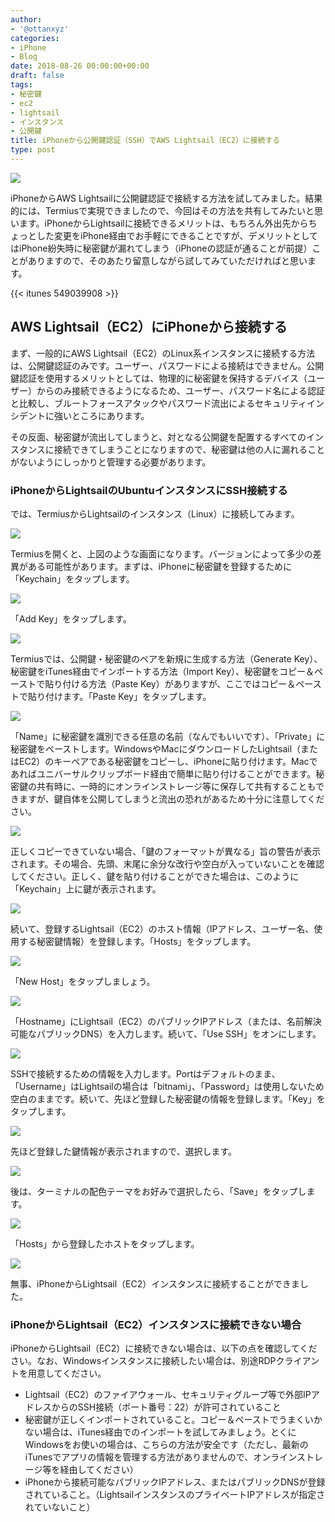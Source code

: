 ```yaml
---
author:
- '@ottanxyz'
categories:
- iPhone
- Blog
date: 2018-08-26 00:00:00+00:00
draft: false
tags:
- 秘密鍵
- ec2
- lightsail
- インスタンス
- 公開鍵
title: iPhoneから公開鍵認証（SSH）でAWS Lightsail（EC2）に接続する
type: post
---
```


![](180826-5b82193bd881c.jpg)






iPhoneからAWS Lightsailに公開鍵認証で接続する方法を試してみました。結果的には、Termiusで実現できましたので、今回はその方法を共有してみたいと思います。iPhoneからLightsailに接続できるメリットは、もちろん外出先からちょっとした変更をiPhone経由でお手軽にできることですが、デメリットとしてはiPhone紛失時に秘密鍵が漏れてしまう（iPhoneの認証が通ることが前提）ことがありますので、そのあたり留意しながら試してみていただければと思います。



{{< itunes 549039908 >}}



## AWS Lightsail（EC2）にiPhoneから接続する





まず、一般的にAWS Lightsail（EC2）のLinux系インスタンスに接続する方法は、公開鍵認証のみです。ユーザー、パスワードによる接続はできません。公開鍵認証を使用するメリットとしては、物理的に秘密鍵を保持するデバイス（ユーザー）からのみ接続できるようになるため、ユーザー、パスワード名による認証と比較し、ブルートフォースアタックやパスワード流出によるセキュリティインシデントに強いところにあります。





その反面、秘密鍵が流出してしまうと、対となる公開鍵を配置するすべてのインスタンスに接続できてしまうことになりますので、秘密鍵は他の人に漏れることがないようにしっかりと管理する必要があります。





### iPhoneからLightsailのUbuntuインスタンスにSSH接続する





では、TermiusからLightsailのインスタンス（Linux）に接続してみます。





![](180826-5b821a6942478.jpeg)






Termiusを開くと、上図のような画面になります。バージョンによって多少の差異がある可能性があります。まずは、iPhoneに秘密鍵を登録するために「Keychain」をタップします。





![](180826-5b821a99277e1.jpeg)






「Add Key」をタップします。





![](180826-5b821aaaf3bf5.jpeg)






Termiusでは、公開鍵・秘密鍵のペアを新規に生成する方法（Generate Key）、秘密鍵をiTunes経由でインポートする方法（Import Key）、秘密鍵をコピー＆ペーストで貼り付ける方法（Paste Key）がありますが、ここではコピー＆ペーストで貼り付けます。「Paste Key」をタップします。





![](180826-5b821a4f841f5.jpeg)






「Name」に秘密鍵を識別できる任意の名前（なんでもいいです）、「Private」に秘密鍵をペーストします。WindowsやMacにダウンロードしたLightsail（またはEC2）のキーペアである秘密鍵をコピーし、iPhoneに貼り付けます。Macであればユニバーサルクリップボード経由で簡単に貼り付けることができます。秘密鍵の共有時に、一時的にオンラインストレージ等に保存して共有することもできますが、鍵自体を公開してしまうと流出の恐れがあるため十分に注意してください。





![](180826-5b821acf0a368.jpeg)






正しくコピーできていない場合、「鍵のフォーマットが異なる」旨の警告が表示されます。その場合、先頭、末尾に余分な改行や空白が入っていないことを確認してください。正しく、鍵を貼り付けることができた場合は、このように「Keychain」上に鍵が表示されます。





![](180826-5b821adce91c8.jpeg)






続いて、登録するLightsail（EC2）のホスト情報（IPアドレス、ユーザー名、使用する秘密鍵情報）を登録します。「Hosts」をタップします。





![](180826-5b821af29ae71.jpeg)






「New Host」をタップしましょう。





![](180826-5b821b062a0e4.jpeg)






「Hostname」にLightsail（EC2）のパブリックIPアドレス（または、名前解決可能なパブリックDNS）を入力します。続いて、「Use SSH」をオンにします。





![](180826-5b821a55968ff.jpeg)






SSHで接続するための情報を入力します。Portはデフォルトのまま、「Username」はLightsailの場合は「bitnami」、「Password」は使用しないため空白のままです。続いて、先ほど登録した秘密鍵の情報を登録します。「Key」をタップします。





![](180826-5b821b2b431c9.jpeg)






先ほど登録した鍵情報が表示されますので、選択します。





![](180826-5b821b34bb615.jpeg)






後は、ターミナルの配色テーマをお好みで選択したら、「Save」をタップします。





![](180826-5b821b43ea505.jpeg)






「Hosts」から登録したホストをタップします。





![](180826-5b821b4ad2a30.jpeg)






無事、iPhoneからLightsail（EC2）インスタンスに接続することができました。





### iPhoneからLightsail（EC2）インスタンスに接続できない場合





iPhoneからLightsail（EC2）に接続できない場合は、以下の点を確認してください。なお、Windowsインスタンスに接続したい場合は、別途RDPクライアントを用意してください。






  * Lightsail（EC2）のファイアウォール、セキュリティグループ等で外部IPアドレスからのSSH接続（ポート番号：22）が許可されていること
  * 秘密鍵が正しくインポートされていること。コピー＆ペーストでうまくいかない場合は、iTunes経由でのインポートを試してみましょう。とくにWindowsをお使いの場合は、こちらの方法が安全です（ただし、最新のiTunesでアプリの情報を管理する方法がありませんので、オンラインストレージ等を経由してください）
  * iPhoneから接続可能なパブリックIPアドレス、またはパブリックDNSが登録されていること。（LightsailインスタンスのプライベートIPアドレスが指定されていないこと）